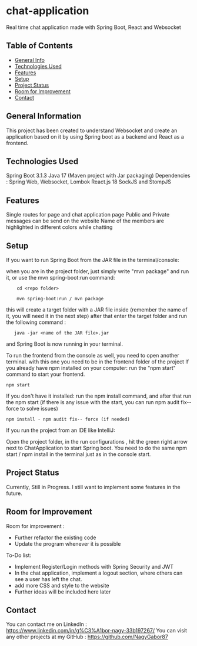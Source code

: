 # chat-application
Real time chat application made with Spring Boot, React and Websocket

## Table of Contents
* [General Info](#general-information)
* [Technologies Used](#technologies-used)
* [Features](#features)
* [Setup](#setup)
* [Project Status](#project-status)
* [Room for Improvement](#room-for-improvement)
* [Contact](#contact)


## General Information 
This project has been created to understand Websocket and create an application based on it
by using Spring boot as a backend and React as a frontend.

## Technologies Used

Spring Boot 3.1.3
Java 17 (Maven project with Jar packaging)
Dependencies : Spring Web, Websocket, Lombok
React.js 18
SockJS and StompJS

## Features

Single routes for page and chat application page
Public and Private messages can be send on the website
Name of the members are highlighted in different colors while chatting

## Setup

If you want to run Spring Boot from the JAR file in the terminal/console: 

when you are in the project folder, just simply write "mvn package" and run it, or use the mvn spring-boot:run command:

        cd <repo folder>

        mvn spring-boot:run / mvn package

this will create a target folder with a JAR file inside (remember the name of it, you will need it in the next step)
after that enter the target folder and run the following command :

       java -jar <name of the JAR file>.jar

and Spring Boot is now running in your terminal.

To run the frontend from the console as well, you need to open another terminal.
with this one you need to be in the frontend folder of the project
If you already have npm installed on your computer:
run the "npm start" command to start your frontend.

    npm start
If you don't have it installed:
run the npm install command, and after that run the npm start 
(if there is any issue with the start, you can run npm audit fix-- force to solve issues)

    npm install - npm audit fix-- force (if needed)

If you run the project from an IDE like IntelliJ:

Open the project folder, in the run configurations , hit the green right arrow next to ChatApplication 
to start Spring boot.
You need to do the same npm start / npm install in the terminal just as in the console start.


## Project Status
Currently, Still in Progress. I still want to implement some features in the future.

## Room for Improvement

Room for improvement :
- Further refactor the existing code
- Update the program whenever it is possible

To-Do list:
- Implement Register/Login methods with Spring Security and JWT
- In the chat application, implement a logout section, where others can see a user has left the chat.
- add more CSS and style to the website
- Further ideas will be included here later



## Contact

You can contact me on LinkedIn : https://www.linkedin.com/in/g%C3%A1bor-nagy-33b197267/
You can visit any other projects at my GitHub : https://github.com/NagyGabor87






